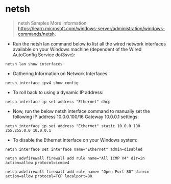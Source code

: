 # netsh

> netsh Samples
> More information: <https://learn.microsoft.com/windows-server/administration/windows-commands/netsh>.

- Run the netsh lan command below to list all the wired network interfaces available on your Windows machine (dependent of the Wired AutoConfig Service dot3svc):

`netsh lan show interfaces`

- Gathering Information on Network Interfaces:

`netsh interface ipv4 show config`

- To roll back to using a dynamic IP address:

`netsh interface ip set address "Ethernet" dhcp`

- Now, run the below netsh interface command to manually set the following IP address 10.0.0.100/16 Gateway 10.0.0.1 settings:

`netsh interface ip set address "Ethernet" static 10.0.0.100 255.255.0.0 10.0.0.1` 

- To disable the Ethernet interface on your Windows system:

`netsh interface set interface name="Ethernet" admin=disabled`



`netsh advfirewall firewall add rule name="All ICMP V4" dir=in action=allow protocol=icmpv4`

`netsh advfirewall firewall add rule name= "Open Port 80" dir=in action=allow protocol=TCP localport=80`

